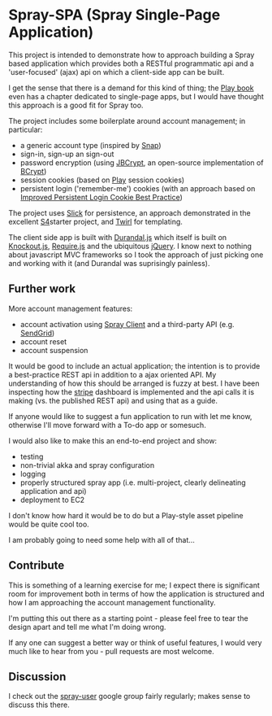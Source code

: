 Spray-SPA (Spray Single-Page Application)
=========================================

This project is intended to demonstrate how to approach building a Spray based application which provides both a RESTful programmatic api and a 'user-focused' (ajax) api on which a client-side app can be built.

I get the sense that there is a demand for this kind of thing; the [Play book](http://www.manning.com/hilton/) even has a chapter dedicated to single-page apps, but I would have thought this approach is a good fit for Spray too.

The project includes some boilerplate around account management; in particular:
- 	a generic account type (inspired by [Snap](https://github.com/snapframework/snap/blob/master/src/Snap/Snaplet/Auth/Types.hs))
-	sign-in, sign-up an sign-out
-	password encryption (using [JBCrypt](https://code.google.com/p/jbcrypt/), an open-source implementation of [BCrypt](http://en.wikipedia.org/wiki/Bcrypt))
- 	session cookies (based on [Play](https://github.com/playframework/Play20) session cookies)
-	persistent login ('remember-me') cookies (with an approach based on [Improved Persistent Login Cookie Best Practice](http://jaspan.com/improved_persistent_login_cookie_best_practice))

The project uses [Slick](http://slick.typesafe.com/) for persistence, an approach demonstrated in the excellent [S4](https://github.com/jacobus/s4)starter project, and [Twirl](https://github.com/spray/twirl) for templating.

The client side app is built with [Durandal.js](http://durandaljs.com/) which itself is built on [Knockout.js](knockoutjs.com), [Require.js](http://requirejs.org/) and the ubiquitous [jQuery](http://jquery.com/). I know next to nothing about javascript MVC frameworks so I took the approach of just picking one and working with it (and Durandal was suprisingly painless).


Further work
------------

More account management features:
-	account activation using [Spray Client](https://github.com/spray/spray/wiki/spray-client) and a third-party API (e.g. [SendGrid](http://sendgrid.com/))
-	account reset
-	account suspension

It would be good to include an actual application; the intention is to provide a best-practice REST api in addition to a ajax oriented API. My understanding of how this should be arranged is fuzzy at best. I have been inspecting how the [stripe](http://stripe.com) dashboard is implemented and the api calls it is making (vs. the published REST api) and using that as a guide.

If anyone would like to suggest a fun application to run with let me know, otherwise I'll move forward with a To-do app or somesuch.

I would also like to make this an end-to-end project and show:
-	testing 
-	non-trivial akka and spray configuration 
-	logging
-	properly structured spray app (i.e. multi-project, clearly delineating application and api)
-	deployment to EC2

I don't know how hard it would be to do but a Play-style asset pipeline would be quite cool too.

I am probably going to need some help with all of that...


Contribute
----------

This is something of a learning exercise for me; I expect there is significant room for improvement both in terms of how the application is structured and how I am approaching the account management functionality.

I'm putting this out there as a starting point - please feel free to tear the design apart and tell me what I'm doing wrong. 

If any one can suggest a better way or think of useful features, I would very much like to hear from you - pull requests are most welcome.


Discussion 
----------

I check out the [spray-user](https://groups.google.com/forum/?fromgroups=#!forum/spray-user) google group fairly regularly; makes sense to discuss this there.
